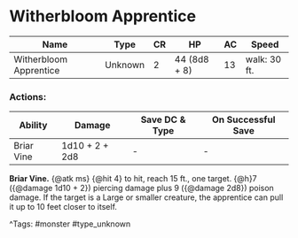 # Witherbloom Apprentice

| Name | Type | CR | HP | AC | Speed |
|------|------|----|----|----|-------|
| Witherbloom Apprentice | Unknown | 2 | 44 (8d8 + 8) | 13 | walk: 30 ft. |

### Actions:

| Ability | Damage | Save DC & Type | On Successful Save |
|---------|--------|----------------|--------------------|
| Briar Vine | 1d10 + 2 + 2d8 | - | - |


**Briar Vine.** {@atk ms} {@hit 4} to hit, reach 15 ft., one target. {@h}7 ({@damage 1d10 + 2}) piercing damage plus 9 ({@damage 2d8}) poison damage. If the target is a Large or smaller creature, the apprentice can pull it up to 10 feet closer to itself.

^Tags: #monster #type_unknown